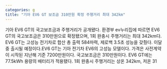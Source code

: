 ```yaml
---
categories: g
title: "기아 EV6 GT 보조금 310만원 확정 주행거리 최대 342km"
---
```

기아 EV6 GT의 국고보조금과 주행거리가 공개됐다. 환경부 ev누리집에 따르면 EV6 GT의 국고보조금은 310만원으로 확정됐으며, 1회 완충시 주행거리는 최대 342km다. EV6 GT는 고성능 전기차로 합산 총 출력 584마력, 제로백 3.5초 성능을 갖췄다. 이달 중 출시될 예정이다.EV6 GT는 기아 전기차 EV6의 고성능 모델이다. 가격은 사전계약이 시작된 지난해 기준 7200만원이다. 국고보조금은 310만원이다. EV6 GT에는 77.5kWh 용량의 배터리가 적용됐다. 1회 완충시 주행거리는 상온 342km, 저온 31